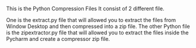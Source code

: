 This is the Python Compression Files
It consist of 2 different file.

One is the extract.py file that will allowed you to extract the files from
Window Desktop and then compressed into a zip file.
The other Python file is the zipextractor.py file that will allowed you to
extract the files inside the Pycharm and create a compressor zip file.
